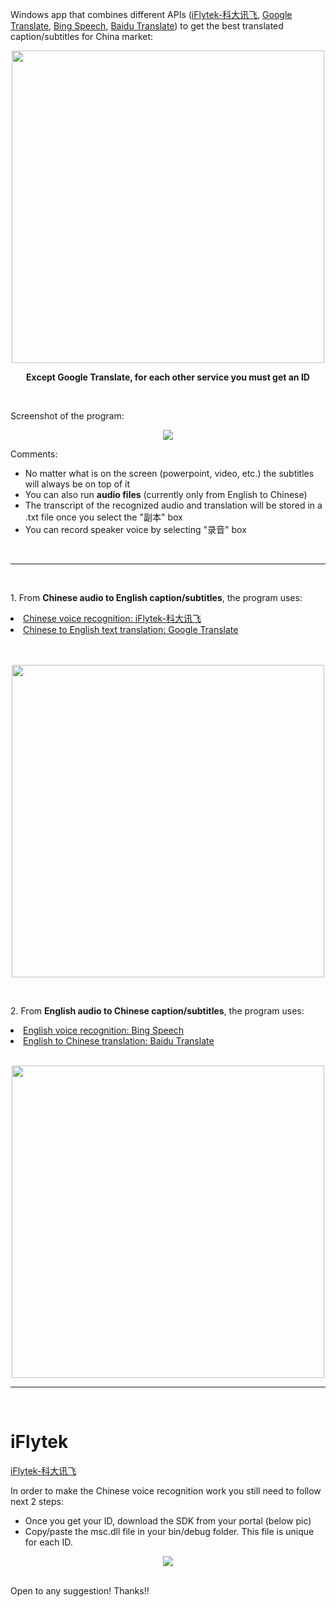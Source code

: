 Windows app that combines different APIs (<a href="http://www.xfyun.cn/services/voicedictation">iFlytek-科大讯飞</a>, <a href="https://traslate.google.cn">Google Translate</a>, <a href="https://azure.microsoft.com/en-us/services/cognitive-services/speech/">Bing Speech</a>, <a href="http://fanyi-api.baidu.com/api/trans/product/index">Baidu Translate</a>) to get the best translated caption/subtitles for China market:

<p align="center"><img src="https://user-images.githubusercontent.com/24521991/32063973-2f13fd20-baab-11e7-93c1-61155a152a3c.png" width="500"></p>

<p align="center"><b>Except Google Translate, for each other service you must get an ID</b></p>
<br/>

Screenshot of the program:
<p align="center"><img src="https://user-images.githubusercontent.com/24521991/32085308-d218c690-bb00-11e7-86d1-debebfe03c76.jpg"></p>
Comments:
<ul>
<li>No matter what is on the screen (powerpoint, video, etc.) the subtitles will always be on top of it</li>
<li>You can also run <b>audio files</b> (currently only from English to Chinese)</li>
<li>The transcript of the recognized audio and translation will be stored in a .txt file once you select the "副本" box</li>
<li>You can record speaker voice by selecting "录音" box</li>
</ul>
<br/>
<hr></hr>
<br/>
<p>1. From <b>Chinese audio to English caption/subtitles</b>, the program uses:</p>

<u>
<li>Chinese voice recognition: <a href="http://www.xfyun.cn/services/voicedictation">iFlytek-科大讯飞</a></li>
<li>Chinese to English text translation: <a href="https://traslate.google.cn">Google Translate</a></li>
</u>

<br/>
<br/>

<p align="center"><img src="https://user-images.githubusercontent.com/24521991/32063586-2729e396-baaa-11e7-9f0d-71f921fba63f.png" width="500"></p>
<br/>

<p>2. From <b>English audio to Chinese caption/subtitles</b>, the program uses:</p>

<u>
<li>English voice recognition: <a href="https://azure.microsoft.com/en-us/services/cognitive-services/speech/">Bing Speech</a></li>
<li>English to Chinese translation: <a href="http://fanyi-api.baidu.com/api/trans/product/index">Baidu Translate</a></li>
</u>

<br/>
<p align="center"><img src="https://user-images.githubusercontent.com/24521991/32063559-108eba8a-baaa-11e7-93b2-f4baecc82aff.png" width="500"></p>

<hr></hr>
<br/>

<h1>iFlytek</h1>
<a href="http://www.xfyun.cn/services/voicedictation">iFlytek-科大讯飞</a>
<br/>
<p>In order to make the Chinese voice recognition work you still need to follow next 2 steps:</p>
<ul>
<li>Once you get your ID, download the SDK from your portal (below pic) 
<li>Copy/paste the msc.dll file in your bin/debug folder. This file is unique for each ID.
</ul>
<p align="center"><img src="https://user-images.githubusercontent.com/24521991/32142652-83a1f13a-bcd6-11e7-9898-8535c88a85cc.png"></p>

<br/>
Open to any suggestion! Thanks!!
